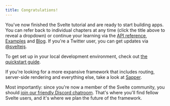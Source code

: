 ```yaml
---
title: Congratulations!
---
```


You've now finished the Svelte tutorial and are ready to start building apps. You can refer back to individual chapters at any time (click the title above to reveal a dropdown) or continue your learning via the [API reference](docs), [Examples](examples) and [Blog](blog). If you're a Twitter user, you can get updates via [@sveltejs](https://twitter.com/sveltejs).

To get set up in your local development environment, check out [the quickstart guide](blog/the-easiest-way-to-get-started).

If you're looking for a more expansive framework that includes routing, server-side rendering and everything else, take a look at [Sapper](https://sapper.svelte.technology).

Most importantly: since you're now a member of the Svelte community, you should [join our friendly Discord chatroom](https://discord.gg/yy75DKs). That's where you'll find fellow Svelte users, and it's where we plan the future of the framework.